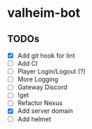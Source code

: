 # valheim-bot

## TODOs

- [x] Add git hook for lint
- [ ] Add CI
- [ ] Player Login/Logout (?)
- [ ] More Logging
- [ ] Gateway Discord
- [ ] !get
- [ ] Refactor Nexus
- [x] Add server domain
- [ ] Add helmet
